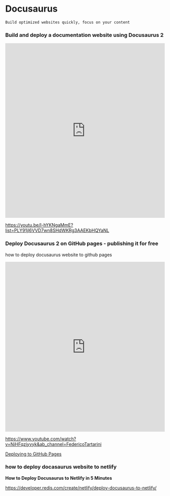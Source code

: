 # Docusaurus

`Build optimized websites quickly, focus on your content`

### Build and deploy a documentation website using Docusaurus 2

<iframe width="100%" height="552" src="https://www.youtube.com/embed/I-hYKNgaMmE?list=PLY91jl6VVD7wn8SHdWKRg3AAEKbHQYaNL" title="Build and deploy a documentation website using Docusaurus 2" frameborder="0" allow="accelerometer; autoplay; clipboard-write; encrypted-media; gyroscope; picture-in-picture; web-share" allowfullscreen="true"></iframe>

https://youtu.be/I-hYKNgaMmE?list=PLY91jl6VVD7wn8SHdWKRg3AAEKbHQYaNL

### Deploy Docusaurus 2 on GitHub pages - publishing it for free

how to deploy docusaurus website to github pages

<iframe width="100%" height="537" src="https://www.youtube.com/embed/NiHFqziyvyk" title="Deploy Docusaurus 2 on GitHub pages - publishing it for free" frameborder="0" allow="accelerometer; autoplay; clipboard-write; encrypted-media; gyroscope; picture-in-picture; web-share" allowfullscreen="true"></iframe>

https://www.youtube.com/watch?v=NiHFqziyvyk&ab_channel=FedericoTartarini

[Deploying to GitHub Pages](https://docusaurus.io/docs/deployment#deploying-to-github-pages)

### how to deploy docasaurus website to netlify

**How to Deploy Docusaurus to Netlify in 5 Minutes**

https://developer.redis.com/create/netlify/deploy-docusaurus-to-netlify/
